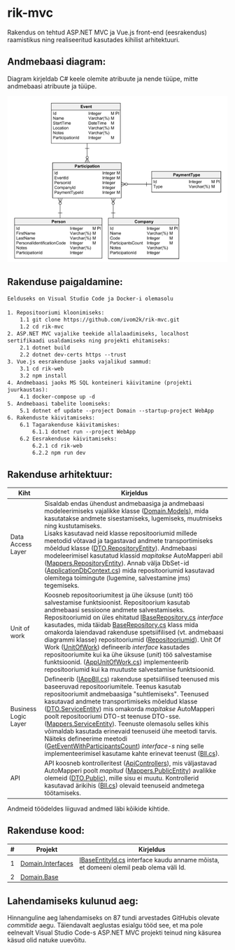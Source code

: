 # rik-mvc

Rakendus on tehtud ASP.NET MVC ja Vue.js front-end (eesrakendus) raamistikus ning realiseeritud kasutades kihilist arhitektuuri.

## Andmebaasi diagram:
Diagram kirjeldab C# keele olemite atribuute ja nende tüüpe, mitte andmebaasi atribuute ja tüüpe.

![ERD](/domain.png "ERD")

## Rakenduse paigaldamine:

    Eelduseks on Visual Studio Code ja Docker-i olemasolu

    1. Repositooriumi kloonimiseks:
        1.1 git clone https://github.com/ivom2k/rik-mvc.git
        1.2 cd rik-mvc
    2. ASP.NET MVC vajalike teekide allalaadimiseks, localhost sertifikaadi usaldamiseks ning projekti ehitamiseks:
        2.1 dotnet build
        2.2 dotnet dev-certs https --trust
    3. Vue.js eesrakenduse jaoks vajalikud sammud:
        3.1 cd rik-web
        3.2 npm install
    4. Andmebaasi jaoks MS SQL konteineri käivitamine (projekti juurkaustas):
        4.1 docker-compose up -d
    5. Andmebaasi tabelite loomiseks:
        5.1 dotnet ef update --project Domain --startup-project WebApp
    6. Rakenduste käivitamiseks:
        6.1 Tagarakenduse käivitamiskes:
            6.1.1 dotnet run --project WebApp
        6.2 Eesrakenduse käivitamiseks:
            6.2.1 cd rik-web
            6.2.2 npm run dev

## Rakenduse arhitektuur:

| Kiht | Kirjeldus |
| --- | ----------- |
| Data Access Layer | Sisaldab endas ühendust andmebaasiga ja andmebaasi modeleerimiseks vajalikke klasse ([Domain.Models](Domain/Models)), mida kasutatakse andmete sisestamiseks, lugemiseks, muutmiseks ning kustutamiseks.<br> Lisaks kasutavad neid klasse repositooriumid millede meetodid võtavad ja tagastavad andmete transportimiseks mõeldud klasse ([DTO.RepositoryEntity](DTO.RepositoryEntity)). Andmebaasi modeleerimisel kasutatud klassid <i>mapitakse</i> AutoMapperi abil ([Mappers.RepositoryEntity](Mappers.RepositoryEntity)). Annab välja DbSet-id ([ApplicationDbContext.cs](Domain/ApplicationDbContext.cs)) mida repositooriumid kasutavad olemitega toimingute (lugemine, salvestamine jms) tegemiseks. |
| Unit of work | Koosneb repositooriumitest ja ühe üksuse (<i>unit</i>) töö salvestamise funktsioonist. Repositoorium kasutab andmebaasi sessioone andmete salvestamiseks.<br> Repositooriumid on üles ehitatud [IBaseRepository.cs](Repositories.Interfaces/IBaseRepository.cs) <i>interface</i> kasutades, mida täidab [BaseRepository.cs](Repositories/BaseRepository.cs) klass mida omakorda laiendavad rakenduse spetsiifilised (vt. andmebaasi diagrammi klasse) repositooriumid ([Repositooriumid](Repositories/App)). Unit Of Work ([UnitOfWork](UnitOfWork/Interfaces)) defineerib <i>interface</i> kasutades repositooriumite kui ka ühe üksuse (<i>unit</i>) töö salvestamise funktsioonid. ([AppUnitOfWork.cs](UnitOfWork/AppUnitOfWork.cs)) implementeerib repositooriumid kui ka muutuste salvestamise funktsioonid. |
| Business Logic Layer | Defineerib ([IAppBll.cs](BLL.Interfaces/App/IAppBll.cs)) rakenduse spetsiifilised teenused mis baseeruvad repositooriumitele. Teenus kasutab repositooriumit andmebaasiga "suhtlemiseks". Teenused kasutavad andmete transportimiseks mõeldud klasse ([DTO.ServiceEntity](DTO.ServiceEntity)) mis omakorda <i>mapitakse</i> AutoMapperi poolt repositooriumi DTO-st teenuse DTO-sse. ([Mappers.ServiceEntity](Mappers.ServiceEntity)). Teenuste olemasolu selles kihis võimaldab kasutada erinevaid teenuseid ühe meetodi tarvis. Näiteks defineerime meetodi ([GetEventWithParticipantsCount](BLL.Interfaces/App/IAppBll.cs)) <i>interface-s</i> ning selle implementeerimisel kasutame kahte erinevat teenust ([Bll.cs](BLL/App/Bll.cs)). |
| API | API koosneb kontrolleritest ([ApiControllers](WebApp/ApiControllers)), mis väljastavad AutoMapperi poolt <i>mapitud</i> ([Mappers.PublicEntity](Mappers.PublicEntity)) avalikke olemeid ([DTO.Public](DTO.Public)), mille sisu ei muutu. Kontrollerid kasutavad ärikihis ([Bll.cs](BLL/App/Bll.cs)) olevaid teenuseid andmetega töötamiseks. |

Andmeid töödeldes liiguvad andmed läbi kõikide kihtide.

## Rakenduse kood:

| # | Projekt | Kirjeldus |
| --- | --- | --- |
| 1 | [Domain.Interfaces](Domain.Interfaces) | [IBaseEntityId.cs](Domain.Interfaces/IBaseEntityId.cs) interface kaudu anname mõista, et domeeni olemil peab olema väli Id. |
| 2 | [Domain.Base](Domain.Base) |  |

## Lahendamiseks kulunud aeg:

Hinnanguline aeg lahendamiseks on 87 tundi arvestades GitHubis olevate <i>commitide</i> aegu. Täiendavalt aeglustas esialgu tööd see, et ma pole eelnevalt Visual Studio Code-s ASP.NET MVC projekti teinud ning käsurea käsud olid natuke uuevõitu.
